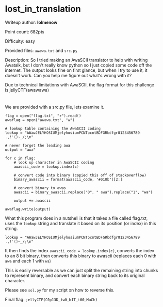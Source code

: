 # lost_in_translation
Writeup author: **lolmenow**

Point count: 682pts

Difficulty: easy

Provided files: `awawa.txt` and `src.py`

Description: So I tried making an AwaSCII translator to help with writing Awatalk, but I don't really know python so I just copied some code off the internet. The output looks fine on first glance, but when I try to use it, it doesn't work. Can you help me figure out what's wrong with it?

Due to technical limitations with AwaSCII, the flag format for this challenge is jellyCTF(awawawa)
# 

We are provided with a src.py file, lets examine it. 

```
flag = open("flag.txt", "r").read()
awaflag = open("awawa.txt", "w")

# lookup table containing the AwaSCII coding
lookup = "AWawJELYHOSIUMjelyhosiumPCNTpcntBDFGRbdfgr0123456789 .,!'()~_/;\n"

# never forget the leading awa
output = "awa"

for c in flag:
    # look up character in AwaSCII coding
    awascii_code = lookup.index(c)
    
    # convert code into binary (copied this off of stackoverflow)
    binary_awascii = format(awascii_code, '#010b')[2:]
    
    # convert binary to awas
    awascii = binary_awascii.replace("0", " awa").replace("1", "wa")
    
    output += awascii
    
awaflag.write(output)
```

What this program does in a nutshell is that it takes a file called flag.txt, uses the `lookup` string and translate it based on its position (or index) in this string. 

`lookup = "AWawJELYHOSIUMjelyhosiumPCNTpcntBDFGRbdfgr0123456789 .,!'()~_/;\n"`

It then finds the index `awascii_code = lookup.index(c)`, converts the index to an 8 bit binary, then converts this binary to awascii (replaces each 0 with `awa` and each 1 with `wa`)

This is easily reversable as we can just split the remaining string into chunks to represent binary, and convert each binary string back to its original character.

Please see `sol.py` for my script on how to reverse this.

Final flag: `jellyCTF(C0p13D_tw0_b1T_t00_MuCh)`
